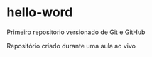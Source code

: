 # hello-word
 Primeiro repositorio versionado de Git e GitHub


Repositório criado durante uma aula ao vivo